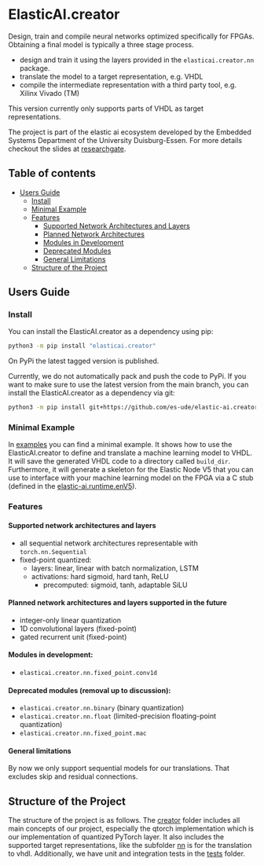 # ElasticAI.creator

Design, train and compile neural networks optimized specifically for FPGAs.
Obtaining a final model is typically a three stage process.
* design and train it using the layers provided in the `elasticai.creator.nn` package.
* translate the model to a target representation, e.g. VHDL
* compile the intermediate representation with a third party tool, e.g. Xilinx Vivado (TM)

This version currently only supports parts of VHDL as target representations.

The project is part of the elastic ai ecosystem developed by the Embedded Systems Department of the University Duisburg-Essen. For more details checkout the slides at [researchgate](https://www.researchgate.net/publication/356372207_In-Situ_Artificial_Intelligence_for_Self-_Devices_The_Elastic_AI_Ecosystem_Tutorial).



## Table of contents

- [Users Guide](#users-guide)
  - [Install](#install)
  - [Minimal Example](#minimal-example)
  - [Features](#features)
    - [Supported Network Architectures and Layers](#supported-network-architectures-and-layers)
    - [Planned Network Architectures](#planned-network-architectures-and-layers-supported-in-the-future)
    - [Modules in Development](#modules-in-development)
    - [Deprecated Modules](#deprecated-modules-removal-up-to-discussion)
    - [General Limitations](#general-limitations)
  - [Structure of the Project](#structure-of-the-project)



## Users Guide

### Install

You can install the ElasticAI.creator as a dependency using pip:
```bash
python3 -m pip install "elasticai.creator"
```

On PyPi the latest tagged version is published.

Currently, we do not automatically pack and push the code to PyPi.
If you want to make sure to use the latest version from the main branch, you can install the ElasticAI.creator as a dependency via git:

```bash
python3 -m pip install git+https://github.com/es-ude/elastic-ai.creator.git@main
```

### Minimal Example

In [examples](examples/minimal_example_FPGA_with_MiddlewareV2.py) you can find a minimal example.
It shows how to use the ElasticAI.creator to define and translate a machine learning model to VHDL. It will save the generated VHDL code to a directory called `build_dir`.
Furthermore, it will generate a skeleton for the Elastic Node V5 that you can use to interface with your machine learning model on the FPGA via a C stub (defined in the [elastic-ai.runtime.enV5](https://github.com/es-ude/elastic-ai.runtime.enV5)).


### Features

#### Supported network architectures and layers

- all sequential network architectures representable with `torch.nn.Sequential`
- fixed-point quantized:
  - layers: linear, linear with batch normalization, LSTM
  - activations: hard sigmoid, hard tanh, ReLU
    - precomputed: sigmoid, tanh, adaptable SiLU


#### Planned network architectures and layers supported in the future

- integer-only linear quantization
- 1D convolutional layers (fixed-point)
- gated recurrent unit (fixed-point)


#### Modules in development:

- `elasticai.creator.nn.fixed_point.conv1d`


#### Deprecated modules (removal up to discussion):

- `elasticai.creator.nn.binary` (binary quantization)
- `elasticai.creator.nn.float` (limited-precision floating-point quantization)
- `elasticai.creator.nn.fixed_point.mac`


#### General limitations

By now we only support sequential models for our translations.
That excludes skip and residual connections.

## Structure of the Project

The structure of the project is as follows.
The [creator](elasticai/creator) folder includes all main concepts of our project, especially the qtorch implementation which is our implementation of quantized PyTorch layer.
It also includes the supported target representations, like the subfolder [nn](elasticai/creator/nn) is for the translation to vhdl.
Additionally, we have unit and integration tests in the [tests](tests) folder.
